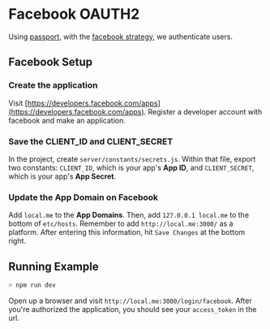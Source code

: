 # Facebook OAUTH2

Using [passport](http://passportjs.org/), with the [facebook strategy](https://github.com/jaredhanson/passport-facebook), we authenticate users.

## Facebook Setup

### Create the application
Visit [https://developers.facebook.com/apps](https://developers.facebook.com/apps). Register a developer account with facebook and make an application.

### Save the CLIENT_ID and CLIENT_SECRET
In the project, create `server/constants/secrets.js`. Within that file, export two constants: `CLIENT_ID`, which is your app's **App ID**, and `CLIENT_SECRET`, which is your app's **App Secret**.

### Update the App Domain on Facebook
Add `local.me` to the **App Domains**. Then, add `127.0.0.1 local.me` to the bottom of `etc/hosts`. Remember to add `http://local.me:3000/` as a platform. After entering this information, hit `Save Changes` at the bottom right.

## Running Example
```BASH
> npm run dev
```

Open up a browser and visit `http://local.me:3000/login/facebook`. After you're authorized the application, you should see your `access_token` in the url. 
